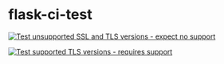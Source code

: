 # flask-ci-test

[![Test unsupported SSL and TLS versions - expect no support](https://github.com/Fyzel/flask-ci-test/actions/workflows/workflowscd--unsupported-ssl-tls.yml/badge.svg?branch=main&event=push)](https://github.com/Fyzel/flask-ci-test/actions/workflows/workflowscd--unsupported-ssl-tls.yml)

[![Test supported TLS versions - requires support](https://github.com/Fyzel/flask-ci-test/actions/workflows/workflowscd--supported-tls.yml/badge.svg?branch=main&event=push)](https://github.com/Fyzel/flask-ci-test/actions/workflows/workflowscd--supported-tls.yml)
